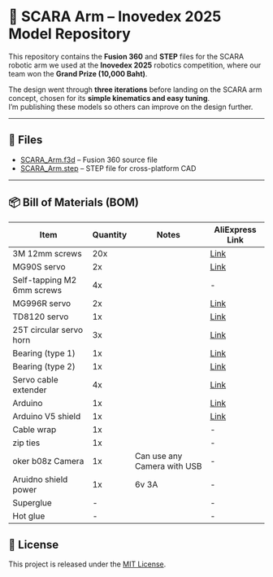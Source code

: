 # 🦾 SCARA Arm – Inovedex 2025 Model Repository

This repository contains the **Fusion 360** and **STEP** files for the SCARA robotic arm we used at the **Inovedex 2025** robotics competition, where our team won the **Grand Prize (10,000 Baht)**.

The design went through **three iterations** before landing on the SCARA arm concept, chosen for its **simple kinematics and easy tuning**.  
I’m publishing these models so others can improve on the design further.

---

## 📂 Files

- [SCARA_Arm.f3d](SCARA-FULL-v6.f3z) – Fusion 360 source file  
- [SCARA_Arm.step](SCARA-FULL-v6.step) – STEP file for cross-platform CAD

---

## 📦 Bill of Materials (BOM)

| Item | Quantity | Notes | AliExpress Link |
|------|----------|-------|-----------------|
| 3M 12mm screws | 20x |  | [Link](https://th.aliexpress.com/item/1005005397705409.html?algo_pvid=826e6dbe-cb55-4ec7-b819-8020f8132790&algo_exp_id=826e6dbe-cb55-4ec7-b819-8020f8132790-1&pdp_ext_f=%7B"order"%3A"35"%2C"eval"%3A"1"%2C"fromPage"%3A"search"%7D&pdp_npi=6%40dis%21THB%2133.23%2126.25%21%21%217.19%215.68%21%402101584917584812038253008eb854%2112000032899224228%21sea%21TH%210%21ABX%211%210%21n_tag%3A-29910%3Bd%3A5284e86e%3Bm03_new_user%3A-29895&curPageLogUid=0NCbRgq2UuFg&utparam-url=scene%3Asearch%7Cquery_from%3A%7Cx_object_id%3A1005005397705409%7C_p_origin_prod%3A&utm_medium=cpa&af=7vn49pda4epX&afref=7vn49pda4epX&utm_campaign=7vn49pda4epX&aff_fcid=b982854b6b474596858da1ccac84a55c-1758481212264-08942-_oC8eyK7&aff_fsk=_oC8eyK7&aff_platform=api-new-link-generate&sk=_oC8eyK7&aff_trace_key=b982854b6b474596858da1ccac84a55c-1758481212264-08942-_oC8eyK7&terminal_id=88bc0b7032054859a494bbf4585492b2&afSmartRedirect=y) |
| MG90S servo | 2x |  | [Link](https://th.aliexpress.com/item/1005008626768357.html?aem_p4p_detail=20250921120117113276963699520003489872&algo_pvid=aac920dc-8b59-48c6-9b54-c2063705d416&algo_exp_id=aac920dc-8b59-48c6-9b54-c2063705d416-0&pdp_ext_f=%7B"order"%3A"692"%2C"eval"%3A"1"%2C"fromPage"%3A"search"%7D&pdp_npi=6%40dis%21THB%21102.27%2132.56%21%21%213.11%210.99%21%40213ba0c517584812769405391e42be%2112000046009069094%21sea%21TH%210%21ABX%211%210%21n_tag%3A-29910%3Bd%3A5284e86e%3Bm03_new_user%3A-29895%3BpisId%3A5000000174216174&curPageLogUid=fbl5c8psCDpB&utparam-url=scene%3Asearch%7Cquery_from%3A%7Cx_object_id%3A1005008626768357%7C_p_origin_prod%3A&search_p4p_id=20250921120117113276963699520003489872_1&utm_medium=cpa&af=7vn49pda4epX&afref=7vn49pda4epX&utm_campaign=7vn49pda4epX&aff_fcid=4eccf127a5164ba895225f577a5de58d-1758481284996-06620-_oC8eyK7&aff_fsk=_oC8eyK7&aff_platform=api-new-link-generate&sk=_oC8eyK7&aff_trace_key=4eccf127a5164ba895225f577a5de58d-1758481284996-06620-_oC8eyK7&terminal_id=88bc0b7032054859a494bbf4585492b2&afSmartRedirect=y) |
| Self-tapping M2 6mm screws | 4x | | - |
| MG996R servo | 2x |  | [Link](https://th.aliexpress.com/item/1005008658530145.html?aem_p4p_detail=2025092112033612781439042710280003491921&algo_pvid=e221efd0-be28-4de9-afbe-f466dc87a397&algo_exp_id=e221efd0-be28-4de9-afbe-f466dc87a397-0&pdp_ext_f=%7B"order"%3A"677"%2C"eval"%3A"1"%2C"fromPage"%3A"search"%7D&pdp_npi=6%40dis%21THB%21169.03%2132.56%21%21%215.14%210.99%21%402140c1c317584814166044047e4623%2112000046126699652%21sea%21TH%210%21ABX%211%210%21n_tag%3A-29910%3Bd%3A5284e86e%3Bm03_new_user%3A-29895%3BpisId%3A5000000174216173&curPageLogUid=Geirz69SnKjn&utparam-url=scene%3Asearch%7Cquery_from%3A%7Cx_object_id%3A1005008658530145%7C_p_origin_prod%3A&search_p4p_id=2025092112033612781439042710280003491921_1) |
| TD8120 servo | 1x |  | [Link](https://th.aliexpress.com/item/1005008059498713.html?dp=6884baf76360755507baaa49&cn=ah&aff_fcid=61daecdbace64d30a3db736724a76387-1758483570908-00757-_sSETun&aff_fsk=_sSETun&aff_platform=link-c-tool&sk=_sSETun&aff_trace_key=61daecdbace64d30a3db736724a76387-1758483570908-00757-_sSETun&terminal_id=7d7e08d81845422b9a9091d3d2608b4f&afSmartRedirect=y) |
| 25T circular servo horn | 3x |  | [Link](https://th.aliexpress.com/item/1005007361411594.html?spm=a2g0o.productlist.main.5.5788zq1Fzq1Fy7&algo_pvid=9ed85abb-66cc-4613-b3be-bfe7d1f47b95&algo_exp_id=9ed85abb-66cc-4613-b3be-bfe7d1f47b95-4&pdp_ext_f=%7B%22order%22%3A%22307%22%2C%22eval%22%3A%221%22%2C%22fromPage%22%3A%22search%22%7D&pdp_npi=6%40dis%21THB%21178.83%2132.56%21%21%2138.69%217.05%21%40212e520d17584836462755815ed03b%2112000040426509622%21sea%21TH%210%21ABX%211%210%21n_tag%3A-29910%3Bd%3A52ce7a15%3Bm03_new_user%3A-29895%3BpisId%3A5000000174216172&curPageLogUid=0leNgPCYIfJu&utparam-url=scene%3Asearch%7Cquery_from%3A%7Cx_object_id%3A1005007361411594%7C_p_origin_prod%3A) |
| Bearing (type 1) | 1x |  | [Link]() |
| Bearing (type 2) | 1x |  | [Link]() |
| Servo cable extender | 4x |  | [Link](https://th.aliexpress.com/item/1005008505730879.html?spm=a2g0o.productlist.main.1.2a49Xn4UXn4UQQ&aem_p4p_detail=202509211208034172350426439260003216558&algo_pvid=b291a69f-bfbe-4e2a-9738-0e28107ebd6e&algo_exp_id=b291a69f-bfbe-4e2a-9738-0e28107ebd6e-0&pdp_ext_f=%7B"order"%3A"1176"%2C"eval"%3A"1"%2C"fromPage"%3A"search"%7D&pdp_npi=6%40dis%21THB%2156.25%2132.56%21%21%2112.17%217.05%21%402101590d17584816832016573ed018%2112000045466351560%21sea%21TH%210%21ABX%211%210%21n_tag%3A-29910%3Bd%3A5284e86e%3Bm03_new_user%3A-29895%3BpisId%3A5000000174216173&curPageLogUid=eIxqVmat4sBC&utparam-url=scene%3Asearch%7Cquery_from%3A%7Cx_object_id%3A1005008505730879%7C_p_origin_prod%3A&search_p4p_id=202509211208034172350426439260003216558_1) |
| Arduino | 1x |  | [Link](https://th.aliexpress.com/item/1005009234598813.html?algo_pvid=601bae7a-9f13-4656-8be3-268e19ce027a&algo_exp_id=601bae7a-9f13-4656-8be3-268e19ce027a-2&pdp_ext_f=%7B"order"%3A"17"%2C"eval"%3A"1"%2C"fromPage"%3A"search"%7D&pdp_npi=6%40dis%21THB%21281.68%21107.96%21%21%2160.94%2123.36%21%402101590d17584816976806769ed018%2112000048418002812%21sea%21TH%210%21ABX%211%210%21n_tag%3A-29910%3Bd%3A5284e86e%3Bm03_new_user%3A-29895%3BpisId%3A5000000174216172&curPageLogUid=ykdnlTB8MFp1&utparam-url=scene%3Asearch%7Cquery_from%3A%7Cx_object_id%3A1005009234598813%7C_p_origin_prod%3A&utm_medium=cpa&af=7vn49pda4epX&afref=7vn49pda4epX&utm_campaign=7vn49pda4epX&aff_fcid=cf568708baf647dab2aacf4786ff1e89-1758481704179-02695-_oC8eyK7&aff_fsk=_oC8eyK7&aff_platform=api-new-link-generate&sk=_oC8eyK7&aff_trace_key=cf568708baf647dab2aacf4786ff1e89-1758481704179-02695-_oC8eyK7&terminal_id=88bc0b7032054859a494bbf4585492b2&afSmartRedirect=y) |
| Arduino V5 shield | 1x |  | [Link](https://th.aliexpress.com/item/1005006371318497.html?algo_pvid=446b6fd0-8669-442d-8c5f-bf00dac6a3d6&algo_exp_id=446b6fd0-8669-442d-8c5f-bf00dac6a3d6-4&pdp_ext_f=%7B"order"%3A"106"%2C"eval"%3A"1"%2C"fromPage"%3A"search"%7D&pdp_npi=6%40dis%21THB%21203.79%2136.40%21%21%2144.09%217.88%21%402101590d17584817189057016ed018%2112000036932401584%21sea%21TH%210%21ABX%211%210%21n_tag%3A-29910%3Bd%3A5284e86e%3Bm03_new_user%3A-29895%3BpisId%3A5000000174216172&curPageLogUid=carVdCDvTp6x&utparam-url=scene%3Asearch%7Cquery_from%3A%7Cx_object_id%3A1005006371318497%7C_p_origin_prod%3A&utm_medium=cpa&af=7vn49pda4epX&afref=7vn49pda4epX&utm_campaign=7vn49pda4epX&aff_fcid=9fa36b3e9ad94907bc4e43a75081921d-1758481738956-02279-_oC8eyK7&aff_fsk=_oC8eyK7&aff_platform=api-new-link-generate&sk=_oC8eyK7&aff_trace_key=9fa36b3e9ad94907bc4e43a75081921d-1758481738956-02279-_oC8eyK7&terminal_id=88bc0b7032054859a494bbf4585492b2&afSmartRedirect=y) |
| Cable wrap | 1x | | - |
| zip ties | 1x | | - |
| oker b08z Camera | 1x | Can use any Camera with USB | - | 
| Aruidno shield power | 1x | 6v 3A | - |
| Superglue | - | | - |
| Hot glue | - | | - |

## 📜 License

This project is released under the [MIT License](LICENSE).
